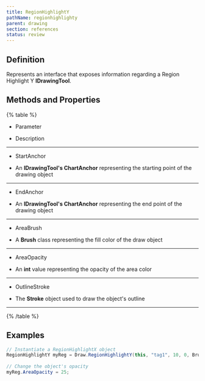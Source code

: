 ```yaml
---
title: RegionHighlightY
pathName: regionhighlighty
parent: drawing
section: references
status: review
---
```


## Definition

Represents an interface that exposes information regarding a Region Highlight Y **IDrawingTool**.

## Methods and Properties

{% table %}

* Parameter

* Description

---

* StartAnchor

* An **IDrawingTool's ChartAnchor** representing the starting point of the drawing object

---

* EndAnchor

* An **IDrawingTool's ChartAnchor** representing the end point of the drawing object

---

* AreaBrush

* A **Brush** class representing the fill color of the draw object

---

* AreaOpacity

* An **int** value representing the opacity of the area color

---

* OutlineStroke

* The **Stroke** object used to draw the object's outline

---

{% /table %}

## Examples

```csharp
// Instantiate a RegionHighlightX object
RegionHighlightY myReg = Draw.RegionHighlightY(this, "tag1", 10, 0, Brushes.Blue);
 
// Change the object's opacity
myReg.AreaOpacity = 25;
```

